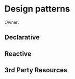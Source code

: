 # Design patterns

Owner: 

## Declarative

## Reactive

## 3rd Party Resources

[//]: # (Reference Links)
   [k8sprinciples]: https://github.com/kubernetes/community/blob/master/contributors/design-proposals/principles.md
   [k8sarch]: https://github.com/kubernetes/community/blob/master/contributors/design-proposals/architecture.md
   [k8swatch]: https://github.com/kubernetes/community/blob/master/contributors/design-proposals/apiserver-watch.md
